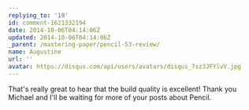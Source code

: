 ```yaml
---
replying_to: '19'
id: comment-1621332194
date: 2014-10-06T04:14:06Z
updated: 2014-10-06T04:14:06Z
_parent: /mastering-paper/pencil-53-review/
name: Augustine
url: ''
avatar: https://disqus.com/api/users/avatars/disqus_7sz3JFYlvV.jpg
---
```


That's really great to hear that the build quality is excellent! Thank
you Michael and I'll be waiting for more of your posts about Pencil.
